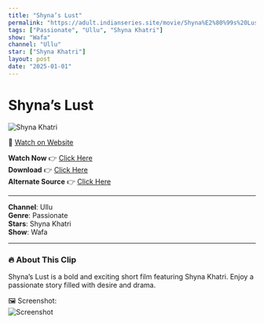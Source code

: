 ```yaml
---
title: "Shyna’s Lust"
permalink: "https://adult.indianseries.site/movie/Shyna%E2%80%99s%20Lust"
tags: ["Passionate", "Ullu", "Shyna Khatri"]
show: "Wafa"
channel: "Ullu"
star: ["Shyna Khatri"]
layout: post
date: "2025-01-01"
---
```


# Shyna’s Lust

![Shyna Khatri](https://shorts.desisins.com/wp-content/uploads/2024/04/Shyna-Khatri-DesiSins.com_.jpg)

🔗 [Watch on Website](https://adult.indianseries.site/movie/Shyna%E2%80%99s%20Lust)

**Watch Now** 👉 [Click Here](https://adult.indianseries.site/movie/Shyna%E2%80%99s%20Lust)  
**Download** 👉 [Click Here](https://adult.indianseries.site/movie/Shyna%E2%80%99s%20Lust)  
**Alternate Source** 👉 [Click Here](https://adult.indianseries.site/movie/Shyna%E2%80%99s%20Lust)

---

**Channel**: Ullu  
**Genre**: Passionate  
**Stars**: Shyna Khatri  
**Show**: Wafa

---

### 🔥 About This Clip

Shyna’s Lust is a bold and exciting short film featuring Shyna Khatri. Enjoy a passionate story filled with desire and drama.
 
🖼️ Screenshot:  
![Screenshot](https://shorts.desisins.com/wp-content/uploads/2024/04/Shyna-Khatri-DesiSins.com_.jpg)
